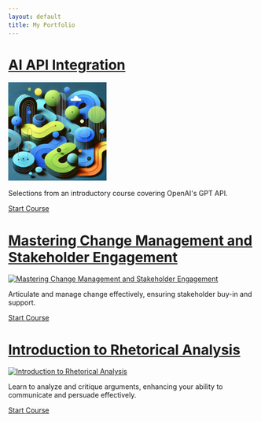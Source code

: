 ```yaml
---
layout: default
title: My Portfolio
---
```


# <a href="ai-api-integration/">AI API Integration</a>

<a href="ai-api-integration/">
  <img src="assets/images/AI-API-Integration.webp" alt="AI API Integration" style="max-width: 100%; height: 200px; object-fit: cover; object-position: center;">
</a>

Selections from an introductory course covering OpenAI's GPT API.

[Start Course](ai-api-integration/)

# <a href="mastering-change-management-and-stakeholder-engagement/">Mastering Change Management and Stakeholder Engagement</a>

<a href="mastering-change-management-and-stakeholder-engagement/">
  <img src="assets/images/mastering-change-management-and-stakeholder-engagement.webp" alt="Mastering Change Management and Stakeholder Engagement" style="max-width: 100%; height: 200px; object-fit: cover; object-position: center;">
</a>

Articulate and manage change effectively, ensuring stakeholder buy-in and support.

[Start Course](mastering-change-management-and-stakeholder-engagement/)

# <a href="introduction-to-rhetorical-analysis/">Introduction to Rhetorical Analysis</a>

<a href="introduction-to-rhetorical-analysis/">
  <img src="assets/images/introduction-to-rhetorical-analysis.webp" alt="Introduction to Rhetorical Analysis" style="max-width: 100%; height: 200px; object-fit: cover; object-position: center;">
</a>

Learn to analyze and critique arguments, enhancing your ability to communicate and persuade effectively.

[Start Course](introduction-to-rhetorical-analysis/)
